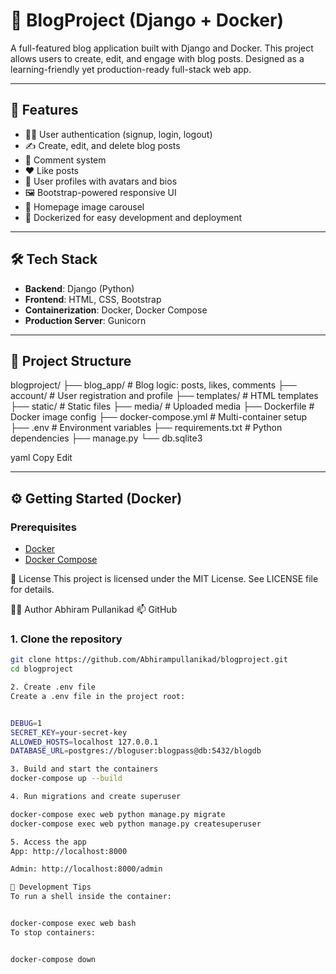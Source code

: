 # 📝 BlogProject (Django + Docker)

A full-featured blog application built with Django and Docker. This project allows users to create, edit, and engage with blog posts. Designed as a learning-friendly yet production-ready full-stack web app.

---

## 🚀 Features

- 🧑‍💻 User authentication (signup, login, logout)
- ✍️ Create, edit, and delete blog posts
- 💬 Comment system
- ❤️ Like posts
- 👤 User profiles with avatars and bios
- 🖼️ Bootstrap-powered responsive UI
- 🎠 Homepage image carousel
- 🐳 Dockerized for easy development and deployment

---

## 🛠️ Tech Stack

- **Backend**: Django (Python)
- **Frontend**: HTML, CSS, Bootstrap
- **Containerization**: Docker, Docker Compose
- **Production Server**: Gunicorn

---

## 📂 Project Structure

blogproject/ ├── blog_app/ # Blog logic: posts, likes, comments ├── account/ # User registration and profile ├── templates/ # HTML templates ├── static/ # Static files ├── media/ # Uploaded media ├── Dockerfile # Docker image config ├── docker-compose.yml # Multi-container setup ├── .env # Environment variables ├── requirements.txt # Python dependencies ├── manage.py └── db.sqlite3

yaml
Copy
Edit

---

## ⚙️ Getting Started (Docker)

### Prerequisites

- [Docker](https://www.docker.com/products/docker-desktop)
- [Docker Compose](https://docs.docker.com/compose/)


📃 License
This project is licensed under the MIT License. See LICENSE file for details.

🙋‍♂️ Author
Abhiram Pullanikad
📫 GitHub



### 1. Clone the repository

```bash
git clone https://github.com/Abhirampullanikad/blogproject.git
cd blogproject

2. Create .env file
Create a .env file in the project root:


DEBUG=1
SECRET_KEY=your-secret-key
ALLOWED_HOSTS=localhost 127.0.0.1
DATABASE_URL=postgres://bloguser:blogpass@db:5432/blogdb

3. Build and start the containers
docker-compose up --build

4. Run migrations and create superuser

docker-compose exec web python manage.py migrate
docker-compose exec web python manage.py createsuperuser

5. Access the app
App: http://localhost:8000

Admin: http://localhost:8000/admin

🧪 Development Tips
To run a shell inside the container:


docker-compose exec web bash
To stop containers:


docker-compose down

